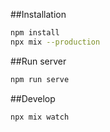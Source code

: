 ##Installation

```sh
npm install
npx mix --production
```

##Run server
```sh
npm run serve
```

##Develop 
```sh
npx mix watch
```